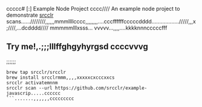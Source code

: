 ccccc# [:] Example Node Project
cccc////
An example node project to demonstrate [srcclr](https://www.srcclr.com) scans......////////,,,,,,mmmllllcccc,,,,,,,,....cccffffffcccccdddd................../////,,,x;////,...dcdddd//// mmmmmlllxsss...
vvvvv...,,,,....kkkknnncccccfff
## Try me!,.;;;lllffghgyhyrgsd  ccccvvvg
;;;;;;
```wwwww...........dddd
brew tap srcclr/srcclr
brew install srcclrmmm,,,,xxxxxcxcccxxcs
srcclr activatemnnm
srcclr scan --url https://github.com/srcclr/example-javascrip.....cccccc
```.......,,,,,,ccccccccc
